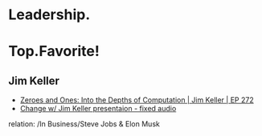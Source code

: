 # Leadership.
# Top.Favorite!
## Jim Keller
- [Zeroes and Ones: Into the Depths of Computation | Jim Keller | EP 272](https://youtu.be/1TmuJSbms9c)
- [Change w/ Jim Keller presentaion - fixed audio](https://youtu.be/hGq4nGESG0I)

relation: /In Business/Steve Jobs & Elon Musk
